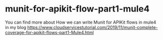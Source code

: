 # munit-for-apikit-flow-part1-mule4

You can find more about How we can write Munit for APIKit flows in mule4 in my blog https://www.cloudservicestutorial.com/2019/11/munit-complete-coverage-for-apikit-flows-part1-Mule4.html
